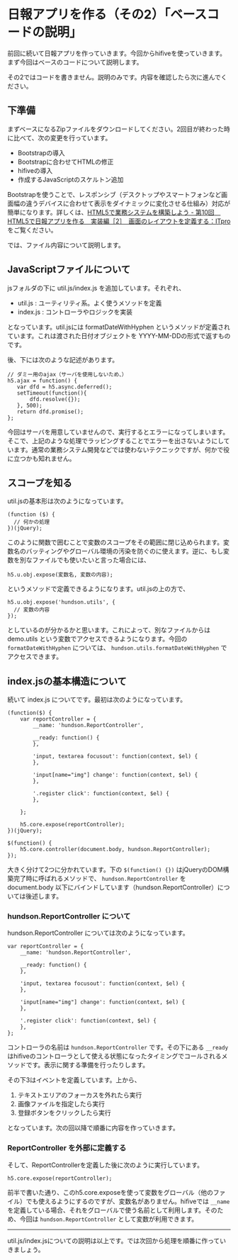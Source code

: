 # 日報アプリを作る（その2）「ベースコードの説明」

前回に続いて日報アプリを作っていきます。今回からhifiveを使っていきます。まず今回はベースのコードについて説明します。

その2ではコードを書きません。説明のみです。内容を確認したら次に進んでください。

## 下準備

まずベースになるZipファイルをダウンロードしてください。2回目が終わった時に比べて、次の変更を行っています。

- Bootstrapの導入
- Bootstrapに合わせてHTMLの修正
- hifiveの導入
- 作成するJavaScriptのスケルトン追加

Bootstrapを使うことで、レスポンシブ（デスクトップやスマートフォンなど画面幅の違うデバイスに合わせて表示をダイナミックに変化させる仕組み）対応が簡単になります。詳しくは、[HTML5で業務システムを構築しよう - 第10回　HTML5で日報アプリを作る　実装編［2］　画面のレイアウトを定義する：ITpro](http://itpro.nikkeibp.co.jp/atcl/column/14/121100125/112700011/?ST=oss)をご覧ください。

では、ファイル内容について説明します。

## JavaScriptファイルについて

jsフォルダの下に util.js/index.js を追加しています。それぞれ、

- util.js : ユーティリティ系。よく使うメソッドを定義
- index.js : コントローラやロジックを実装

となっています。util.jsには formatDateWithHyphen というメソッドが定義されています。これは渡された日付オブジェクトを YYYY-MM-DDの形式で返すものです。

後、下には次のような記述があります。

```
// ダミー用のajax（サーバを使用しないため、）
h5.ajax = function() {
   var dfd = h5.async.deferred();
   setTimeout(function(){
       dfd.resolve({});
   }, 500);
   return dfd.promise();
};
```

今回はサーバを用意していませんので、実行するとエラーになってしまいます。そこで、上記のような処理でラッピングすることでエラーを出さないようにしています。通常の業務システム開発などでは使わないテクニックですが、何かで役に立つかも知れません。

## スコープを知る

util.jsの基本形は次のようになっています。

```
(function ($) {
  // 何かの処理
})(jQuery);
```

このように関数で囲むことで変数のスコープをその範囲に閉じ込められます。変数名のバッティングやグローバル環境の汚染を防ぐのに使えます。逆に、もし変数を別なファイルでも使いたいと言った場合には、

```
h5.u.obj.expose(変数名, 変数の内容);
```

というメソッドで定義できるようになります。util.jsの上の方で、

```
h5.u.obj.expose('hundson.utils', {
  // 変数の内容
});
```

としているのが分かるかと思います。これによって、別なファイルからは demo.utils という変数でアクセスできるようになります。今回の `formatDateWithHyphen` については、 `hundson.utils.formatDateWithHyphen` でアクセスできます。

## index.jsの基本構造について

続いて index.js についてです。最初は次のようになっています。

```
(function($) {
	var reportController = {
		__name: 'hundson.ReportController',

		__ready: function() {
		},
		
		'input, textarea focusout': function(context, $el) {
		},

		'input[name="img"] change': function(context, $el) {
		},

		'.register click': function(context, $el) {
		},

	};
	
	h5.core.expose(reportController);
})(jQuery);

$(function() {
	h5.core.controller(document.body, hundson.ReportController);
});
```
大きく分けて2つに分かれています。下の `$(function() {})` はjQueryのDOM構築完了時に呼ばれるメソッドで、 `hundson.ReportController` を document.body 以下にバインドしています（hundson.ReportController）については後述します。

### hundson.ReportController について

hundson.ReportController については次のようになっています。

```
var reportController = {
	__name: 'hundson.ReportController',

	__ready: function() {
	},
	
	'input, textarea focusout': function(context, $el) {
	},

	'input[name="img"] change': function(context, $el) {
	},

	'.register click': function(context, $el) {
	},
};
```

コントローラの名前は `hundson.ReportController` です。その下にある `__ready` はhifiveのコントローラとして使える状態になったタイミングでコールされるメソッドです。表示に関する準備を行ったりします。

その下3はイベントを定義しています。上から、

1. テキストエリアのフォーカスを外れたら実行
2. 画像ファイルを指定したら実行
3. 登録ボタンをクリックしたら実行

となっています。次の回以降で順番に内容を作っていきます。

### ReportController を外部に定義する

そして、ReportControllerを定義した後に次のように実行しています。

```
h5.core.expose(reportController);
```

前半で書いた通り、このh5.core.exposeを使って変数をグローバル（他のファイル）でも使えるようにするのですが、変数名がありません。hifiveでは `__name` を定義している場合、それをグローバルで使う名前として利用します。そのため、今回は `hundson.ReportController` として変数が利用できます。

----

util.js/index.jsについての説明は以上です。では次回から処理を順番に作っていきましょう。

